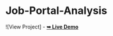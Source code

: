 # Job-Portal-Analysis
![View Project] - <a href="https://jobportal-analysis.netlify.app/"><strong>➥ Live Demo</strong></a>
